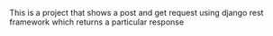 This is a project that shows a post and get request using django rest framework which returns a particular response
